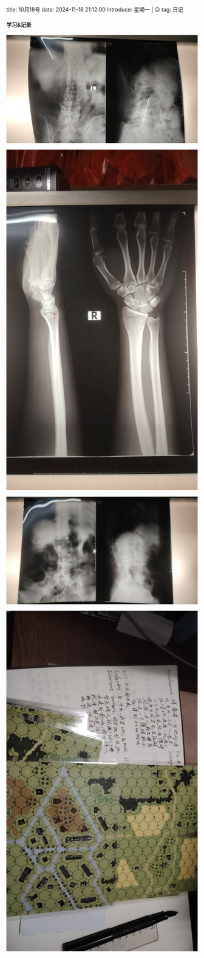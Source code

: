 title: 10月18号
date: 2024-11-18 21:12:00
introduce: 星期一 | 😖
tag: 日记

#### 学习&记录
![1](/static/img/2024/11/18/1.jpg)

![2](/static/img/2024/11/18/2.jpg)

![3](/static/img/2024/11/18/3.jpg)

![4](/static/img/2024/11/18/4.jpg)

